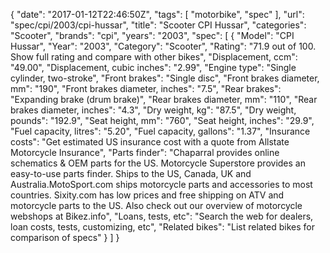 {
    "date": "2017-01-12T22:46:50Z",
    "tags": [
        "motorbike",
        "spec"
    ],
    "url": "spec\/cpi\/2003\/cpi-hussar",
    "title": "Scooter CPI Hussar",
    "categories": "Scooter",
    "brands": "cpi",
    "years": "2003",
    "spec": [
        {
            "Model": "CPI Hussar",
            "Year": "2003",
            "Category": "Scooter",
            "Rating": "71.9 out of 100. Show full rating and compare with other bikes",
            "Displacement, ccm": "49.00",
            "Displacement, cubic inches": "2.99",
            "Engine type": "Single cylinder, two-stroke",
            "Front brakes": "Single disc",
            "Front brakes diameter, mm": "190",
            "Front brakes diameter, inches": "7.5",
            "Rear brakes": "Expanding brake (drum brake)",
            "Rear brakes diameter, mm": "110",
            "Rear brakes diameter, inches": "4.3",
            "Dry weight, kg": "87.5",
            "Dry weight, pounds": "192.9",
            "Seat height, mm": "760",
            "Seat height, inches": "29.9",
            "Fuel capacity, litres": "5.20",
            "Fuel capacity, gallons": "1.37",
            "Insurance costs": "Get estimated US insurance cost with a quote from Allstate Motorcycle Insurance",
            "Parts finder": "Chaparral provides online schematics & OEM parts for the US.   Motorcycle Superstore provides an easy-to-use parts finder. Ships to the US, Canada, UK and Australia.MotoSport.com ships motorcycle parts and accessories to most countries.    Sixity.com has low prices and free shipping on ATV and motorcycle parts to the US. Also check out our overview of motorcycle webshops at Bikez.info",
            "Loans, tests, etc": "Search the web for dealers, loan costs, tests, customizing, etc",
            "Related bikes": "List related bikes for comparison of specs"
        }
    ]
}